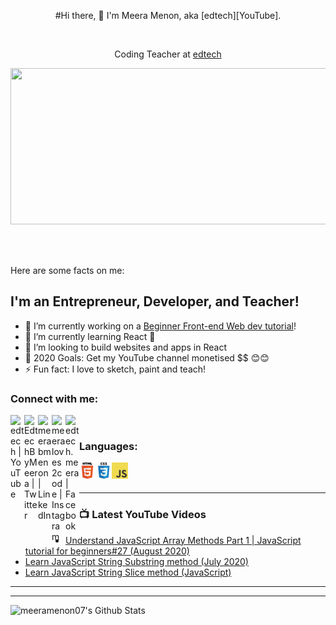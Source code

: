 <p align='center'>
#Hi there, 👋 I'm Meera Menon, aka [edtech][YouTube].
</p>
<br>
<p align='center'>
  Coding Teacher at <a href="https://www.youtube.com/channel/UCzsmG59Td5XqzZwipgJ0qJg" target="_blank">edtech</a>
</p>


 
 <p align='center'>
 
 <a href="#"><img src="https://media.giphy.com/media/BemKqR9RDK4V2/giphy.gif" height="250" width="950"></a>
 </p>
<br/>
<br/>


<!--
**meeramenon07/meeramenon07** is a ✨ _special_ ✨ repository because its `README.md` (this file) appears on your GitHub profile.
-->
Here are some facts on me:

## I'm an Entrepreneur, Developer, and Teacher!
- 🔭 I’m currently working on a [Beginner Front-end Web dev tutorial][YouTube]!
- 🌱 I’m currently learning React 🤣
- 👯 I’m looking to build websites and apps in React
- 🥅 2020 Goals: Get my YouTube channel monetised $$ 😊😊
- ⚡ Fun fact: I love to sketch, paint and teach!

### Connect with me:

[<img align="left" alt="edtech | YouTube" width="22px" src="https://cdn.jsdelivr.net/npm/simple-icons@v3/icons/youtube.svg" />][youtube]
[<img align="left" alt="EdtechByMeera | Twitter" width="22px" src="https://cdn.jsdelivr.net/npm/simple-icons@v3/icons/twitter.svg" />][twitter]
[<img align="left" alt="meerabmenon | LinkedIn" width="22px" src="https://cdn.jsdelivr.net/npm/simple-icons@v3/icons/linkedin.svg" />][linkedin]
[<img align="left" alt="meeraloves2code | Instagram" width="22px" src="https://cdn.jsdelivr.net/npm/simple-icons@v3/icons/instagram.svg" />][instagram]
[<img align="left" alt="edtech.meera | Facebook" width="22px" src="https://cdn.jsdelivr.net/npm/simple-icons@v3/icons/facebook.svg" />][facebook]



<br />

### Languages:

[<img align="left" alt="HTML5" width="26px" src="https://raw.githubusercontent.com/github/explore/80688e429a7d4ef2fca1e82350fe8e3517d3494d/topics/html/html.png" />][htmlplaylist]
[<img align="left" alt="CSS3" width="26px" src="https://raw.githubusercontent.com/github/explore/80688e429a7d4ef2fca1e82350fe8e3517d3494d/topics/css/css.png" />][cssplaylist]
[<img align="left" alt="JavaScript" width="26px" src="https://raw.githubusercontent.com/github/explore/80688e429a7d4ef2fca1e82350fe8e3517d3494d/topics/javascript/javascript.png" />][jsplaylist]

<br />
<br />

---

### 📺 Latest YouTube Videos
<!-- YOUTUBE:START -->
- [Understand JavaScript Array Methods Part 1 | JavaScript tutorial for beginners#27
 (August 2020)](https://www.youtube.com/watch?v=2O8ngX0_esU)
- [Learn JavaScript String Substring method (July 2020)](https://www.youtube.com/watch?v=AiwzgeuKmOc)
- [Learn JavaScript String Slice method (JavaScript)](https://www.youtube.com/watch?v=Lev40JRi85Y)
<!-- YOUTUBE:END -->

---


---

<a href="#"><img align="left" alt="meeramenon07's Github Stats" src="https://github-readme-stats.vercel.app/api?username=meeramenon07&show_icons=true&hide_border=true&theme=dark" width="750" height="250" /></a>

[facebook]: https://www.facebook.com/edtech.meera
[twitter]: https://twitter.com/EdtechByMeera
[youtube]: https://www.youtube.com/channel/UCzsmG59Td5XqzZwipgJ0qJg?sub_confirmation=1
[instagram]: https://www.instagram.com/meeraloves2code/
[linkedin]: https://www.linkedin.com/in/meerabmenon/
[htmlplaylist]: https://www.youtube.com/playlist?list=PLvsacu9cyzexKRSGOKYrND5bt1-N81a0K 
[cssplaylist]: https://www.youtube.com/playlist?list=PLvsacu9cyzexCd_0c45vI0X7KdoxRBY18
[jsplaylist]: https://www.youtube.com/playlist?list=PLvsacu9cyzeyn-eCUlvJJGGfndsvbUZWS
[projectplaylist]: https://www.youtube.com/playlist?list=PLvsacu9cyzexFWJonU5sW7xF5Kq1BIuou


